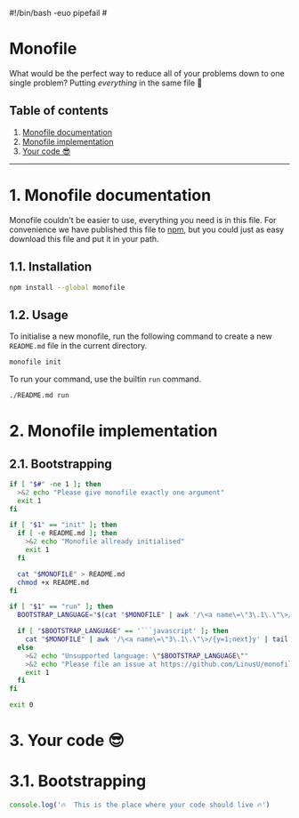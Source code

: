 #!/bin/bash -euo pipefail #<!--
export MONOFILE="$0"; cat "$0" | awk '/\<a name\=\"2\.1\.\"\>/{y=1;next}y' | tail -n+3 | bash -euo pipefail -- /dev/stdin "$@"; exit 0
-->

# Monofile

What would be the perfect way to reduce all of your problems down to one single
problem? Putting *everything* in the same file 🙌

## Table of contents

1. [Monofile documentation](#1.)
2. [Monofile implementation](#2.)
3. [Your code 😎](#3.)

-----

# 1. Monofile documentation <a name="1."></a>

Monofile couldn't be easier to use, everything you need is in this file. For
convenience we have published this file to [npm](https://npmjs.com/), but you
could just as easy download this file and put it in your path.

## 1.1. Installation

```bash
npm install --global monofile
```

## 1.2. Usage

To initialise a new monofile, run the following command to create a new
`README.md` file in the current directory.

```bash
monofile init
```

To run your command, use the builtin `run` command.

```bash
./README.md run
```

# 2. Monofile implementation <a name="2."></a>

## 2.1. Bootstrapping  <a name="2.1."></a>

```bash
if [ "$#" -ne 1 ]; then
  >&2 echo "Please give monofile exactly one argument"
  exit 1
fi

if [ "$1" == "init" ]; then
  if [ -e README.md ]; then
    >&2 echo "Monofile allready initialised"
    exit 1
  fi

  cat "$MONOFILE" > README.md
  chmod +x README.md
fi

if [ "$1" == "run" ]; then
  BOOTSTRAP_LANGUAGE="$(cat "$MONOFILE" | awk '/\<a name\=\"3\.1\.\"\>/{y=1;next}y' | tail -n+2 | head -n 1)"

  if [ "$BOOTSTRAP_LANGUAGE" == '```javascript' ]; then
    cat "$MONOFILE" | awk '/\<a name\=\"3\.1\.\"\>/{y=1;next}y' | tail -n+3 | awk '/```/{exit};1' | node
  else
    >&2 echo "Unsupported language: \"$BOOTSTRAP_LANGUAGE\""
    >&2 echo "Please file an issue at https://github.com/LinusU/monofile/issues"
    exit 1
  fi
fi

exit 0
```

# 3. Your code 😎 <a name="3."></a>

# 3.1. Bootstrapping <a name="3.1."></a>

```javascript
console.log('🔥  This is the place where your code should live 🔥')
```

